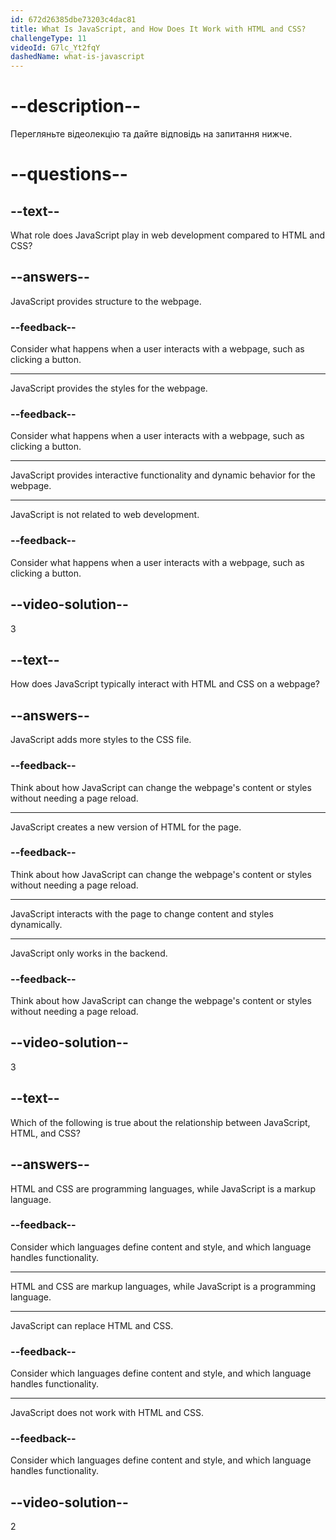 ```yaml
---
id: 672d26385dbe73203c4dac81
title: What Is JavaScript, and How Does It Work with HTML and CSS?
challengeType: 11
videoId: G7lc_Yt2fqY
dashedName: what-is-javascript
---
```


# --description--

Перегляньте відеолекцію та дайте відповідь на запитання нижче.

# --questions--

## --text--

What role does JavaScript play in web development compared to HTML and CSS?

## --answers--

JavaScript provides structure to the webpage.

### --feedback--

Consider what happens when a user interacts with a webpage, such as clicking a button.

---

JavaScript provides the styles for the webpage.

### --feedback--

Consider what happens when a user interacts with a webpage, such as clicking a button.

---

JavaScript provides interactive functionality and dynamic behavior for the webpage.

---

JavaScript is not related to web development.

### --feedback--

Consider what happens when a user interacts with a webpage, such as clicking a button.

## --video-solution--

3

## --text--

How does JavaScript typically interact with HTML and CSS on a webpage?

## --answers--

JavaScript adds more styles to the CSS file.

### --feedback--

Think about how JavaScript can change the webpage's content or styles without needing a page reload.

---

JavaScript creates a new version of HTML for the page.

### --feedback--

Think about how JavaScript can change the webpage's content or styles without needing a page reload.

---

JavaScript interacts with the page to change content and styles dynamically.

---

JavaScript only works in the backend.

### --feedback--

Think about how JavaScript can change the webpage's content or styles without needing a page reload.

## --video-solution--

3

## --text--

Which of the following is true about the relationship between JavaScript, HTML, and CSS?

## --answers--

HTML and CSS are programming languages, while JavaScript is a markup language.

### --feedback--

Consider which languages define content and style, and which language handles functionality.

---

HTML and CSS are markup languages, while JavaScript is a programming language.

---

JavaScript can replace HTML and CSS.

### --feedback--

Consider which languages define content and style, and which language handles functionality.

---

JavaScript does not work with HTML and CSS.

### --feedback--

Consider which languages define content and style, and which language handles functionality.

## --video-solution--

2
